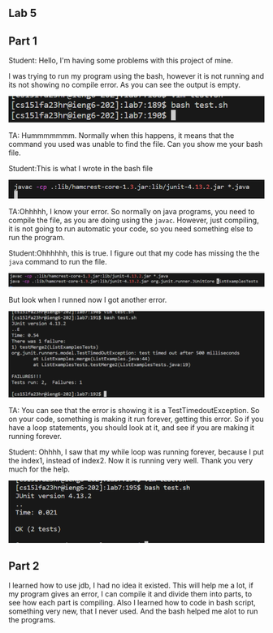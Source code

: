 Lab 5
---

Part 1
---
Student: Hello, I'm having some problems with this project of mine.

I was trying to run my program using the bash, however it is not running and its not showing no compile error. As you can see the output is empty.

![Image](phlab5.1.png)

TA: Hummmmmmm. Normally when this happens, it means that the command you used was unable to find the file. Can you show me your bash file.

Student:This is what I wrote in the bash file

![Image](phlab5.2.png)

TA:Ohhhhh, I know your error. So normally on java programs, you need to compile the file, as you are doing using the ```javac```. However, just compiling, it is not going to run automatic your code, so you need something else to run the program.

Student:Ohhhhhh, this is true. I figure out that my code has missing the the ```java``` command to run the file.

![Image](phlab5.3.png)

But look when I runned now I got another error.

![Image](phlab5.4.png)

TA: You can see that the error is showing it is a TestTimedoutException. So on your code, something is making it run forever, getting this error. So if you have a loop statements, you should look at it, and see if you are making it running forever.

Student: Ohhhh, I saw that my while loop was running forever, because I put the index1, instead of index2. Now it is running very well. Thank you very much for the help.

![Image](phlab5.5.png)

Part 2
---
I learned how to use jdb, I had no idea it existed. This will help me a lot, if my program gives an error, I can compile it and divide them into parts, to see how each part is compiling. Also I learned how to code in bash script, something very new, that I never used. And the bash helped me alot to run the programs.
